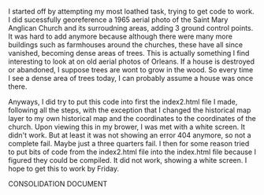 I started off by attempting my most loathed task, trying to get code to work. I did sucessfully georeference a 1965 aerial photo of the Saint Mary Anglican Church and its surroudning areas, adding 3 ground control points. It was hard to add anymore because although there were many more buildings such as farmhouses around the churches, these have all since vanished, becoming dense areas of trees. This is actually something I find interesting to look at on old aerial photos of Orleans. If a house is destroyed or abandoned, I suppose trees are wont to grow in the wood. So every time I see a dense area of trees today, I can probably assume a house was once there.

Anyways, I did try to put this code into first the index2.html file I made, following all the steps, with the exception that I changed the historical map layer to my own historical map and the coordinates to the coordinates of the church. Upon viewing this in my brower, I was met with a white screen. It didn't work. But at least it was not showing an error 404 anymore, so not a complete fail. Maybe just a three quarters fail.
I then for some reason tried to put bits of code from the index2.html file into the index.html file because I figured they could be compiled. It did not work, showing a white screen. I hope to get this to work by Friday.

CONSOLIDATION DOCUMENT


